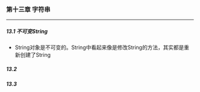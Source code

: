 ### 第十三章 字符串 
--------------------------

##### 13.1 不可变String  
* String对象是不可变的。String中看起来像是修改String的方法，其实都是重新创建了String  


##### 13.2



##### 13.3
